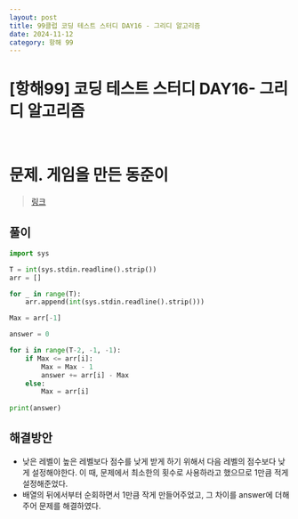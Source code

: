 ```yaml
---
layout: post
title: 99클럽 코딩 테스트 스터디 DAY16 - 그리디 알고리즘
date: 2024-11-12
category: 항해 99 
---
```


# [항해99] 코딩 테스트 스터디 DAY16- 그리디 알고리즘

<br>

# 문제. 게임을 만든 동준이
> [링크](https://www.acmicpc.net/problem/2847)



## 풀이

```python
import sys

T = int(sys.stdin.readline().strip())
arr = []

for _ in range(T):
    arr.append(int(sys.stdin.readline().strip()))

Max = arr[-1]

answer = 0

for i in range(T-2, -1, -1):
    if Max <= arr[i]:
        Max = Max - 1
        answer += arr[i] - Max
    else:
        Max = arr[i]
        
print(answer)
```

## 해결방안
- 낮은 레벨이 높은 레벨보다 점수를 낮게 받게 하기 위해서 다음 레벨의 점수보다 낮게 설정해야한다. 이 때, 문제에서 최소한의 횟수로 사용하라고 했으므로 1만큼 적게 설정해준었다.
- 배열의 뒤에서부터 순회하면서 1만큼 작게 만들어주었고, 그 차이를 answer에 더해주어 문제를 해결하였다.


